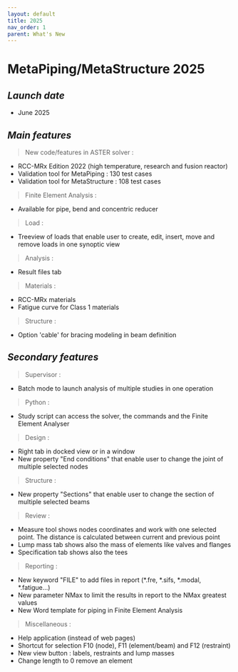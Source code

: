 ```yaml
---
layout: default
title: 2025
nav_order: 1
parent: What's New
---
```


# MetaPiping/MetaStructure 2025

## *Launch date*

* June 2025

## *Main features*

>New code/features in ASTER solver :

* RCC-MRx Edition 2022 (high temperature, research and fusion reactor)
* Validation tool for MetaPiping : 130 test cases
* Validation tool for MetaStructure : 108 test cases

>Finite Element Analysis :

* Available for pipe, bend and concentric reducer

>Load :

* Treeview of loads that enable user to create, edit, insert, move and remove loads in one synoptic view

>Analysis :

* Result files tab

>Materials :

* RCC-MRx materials
* Fatigue curve for Class 1 materials

>Structure :

* Option 'cable' for bracing modeling in beam definition

## *Secondary features*

>Supervisor :

* Batch mode to launch analysis of multiple studies in one operation

>Python :

* Study script can access the solver, the commands and the Finite Element Analyser

>Design :

* Right tab in docked view or in a window
* New property "End conditions" that enable user to change the joint of multiple selected nodes

>Structure :

* New property "Sections" that enable user to change the section of multiple selected beams

>Review :

* Measure tool shows nodes coordinates and work with one selected point. The distance is calculated between current and previous point
* Lump mass tab shows also the mass of elements like valves and flanges 
* Specification tab shows also the tees

>Reporting :

* New keyword "FILE" to add files in report (*.fre, *.sifs, *.modal, *.fatigue...)
* New parameter NMax to limit the results in report to the NMax greatest values
* New Word template for piping in Finite Element Analysis

>Miscellaneous :

* Help application (instead of web pages)
* Shortcut for selection F10 (node), F11 (element/beam) and F12 (restraint)
* New view button : labels, restraints and lump masses
* Change length to 0 remove an element


